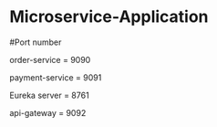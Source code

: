 # Microservice-Application

#Port number

order-service = 9090

payment-service = 9091

Eureka server = 8761

api-gateway = 9092
